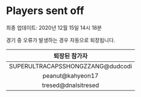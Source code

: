 # Players sent off
최종 업데이트: 2020년 12월 15일 14시 18분


경기 중 오류가 발생하는 경우 자동으로 퇴장됩니다.


| 퇴장된 참가자 |
|:---:|
| SUPERULTRACAPSSHONGZZANG@dudcodi |
| peanut@kahyeon17 |
| tresed@dnalsitresed |